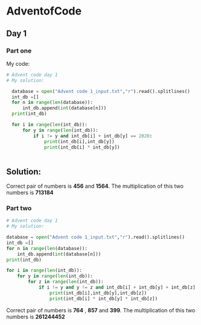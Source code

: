 # AdventofCode
## Day 1
### Part one
My code:
```.py
# Advent code day 1
# My solution:

  database = open("Advent code 1_input.txt","r").read().splitlines()
  int_db =[]
  for n in range(len(database)):
      int_db.append(int(database[n]))
  print(int_db)

  for i in range(len(int_db)):
      for y in range(len(int_db)):
          if i != y and int_db[i] + int_db[y] == 2020:
              print(int_db[i],int_db[y])
              print(int_db[i] * int_db[y])
            
```
## Solution:
Correct pair of numbers is **456** and **1564**. The multiplication of this two numbers is **713184**

### Part two
```.py
# Advent code day 1
# My solution:

database = open("Advent code 1_input.txt","r").read().splitlines()
int_db =[]
for n in range(len(database)):
    int_db.append(int(database[n]))
print(int_db)

for i in range(len(int_db)):
    for y in range(len(int_db)):
        for z in range(len(int_db)):
            if i != y and y != z and int_db[i] + int_db[y] + int_db[z] == 2020:
                print(int_db[i],int_db[y],int_db[z])
                print(int_db[i] * int_db[y] * int_db[z])
 ```
 Correct pair of numbers is **764** , **857** and **399**. The multiplication of this two numbers is **261244452**

 
 

